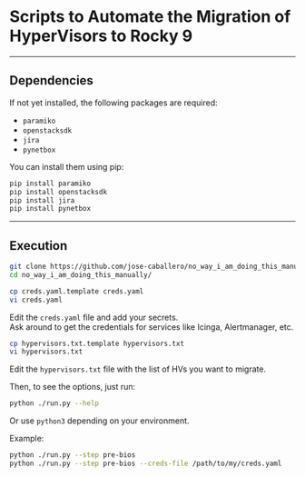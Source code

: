 # Scripts to Automate the Migration of HyperVisors to Rocky 9

---

## Dependencies

If not yet installed, the following packages are required:

- `paramiko`
- `openstacksdk`
- `jira`
- `pynetbox`

You can install them using pip:

```bash
pip install paramiko
pip install openstacksdk
pip install jira 
pip install pynetbox
```

---

## Execution

```bash
git clone https://github.com/jose-caballero/no_way_i_am_doing_this_manually.git
cd no_way_i_am_doing_this_manually/
```

```bash
cp creds.yaml.template creds.yaml
vi creds.yaml
```

Edit the `creds.yaml` file and add your secrets.  
Ask around to get the credentials for services like Icinga, Alertmanager, etc.

```bash
cp hypervisors.txt.template hypervisors.txt
vi hypervisors.txt
```

Edit the `hypervisors.txt` file with the list of HVs you want to migrate.

Then, to see the options, just run:

```bash
python ./run.py --help
```

Or use `python3` depending on your environment.

Example:

```bash
python ./run.py --step pre-bios
python ./run.py --step pre-bios --creds-file /path/to/my/creds.yaml
```
